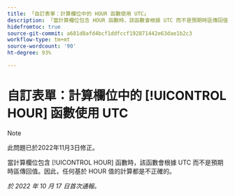 ```yaml
---
title: 「自訂表單：計算欄位中的 HOUR 函數使用 UTC」
description: 「當計算欄位包含 HOUR 函數時，該函數會根據 UTC 而不是預期時區傳回值。因此，任何基於 HOUR 值的計算都是不正確的。」
hidefromtoc: true
source-git-commit: a681d8afd4bcf1ddfccf192871442e63dae1b2c3
workflow-type: tm+mt
source-wordcount: '90'
ht-degree: 93%

---
```



# 自訂表單：計算欄位中的 [!UICONTROL HOUR] 函數使用 UTC

>[!NOTE]
>
>此問題已於2022年11月3日修正。

當計算欄位包含 [!UICONTROL HOUR] 函數時，該函數會根據 UTC 而不是預期時區傳回值。因此，任何基於 HOUR 值的計算都是不正確的。

_於 2022 年 10 月 17 日首次通報。_

